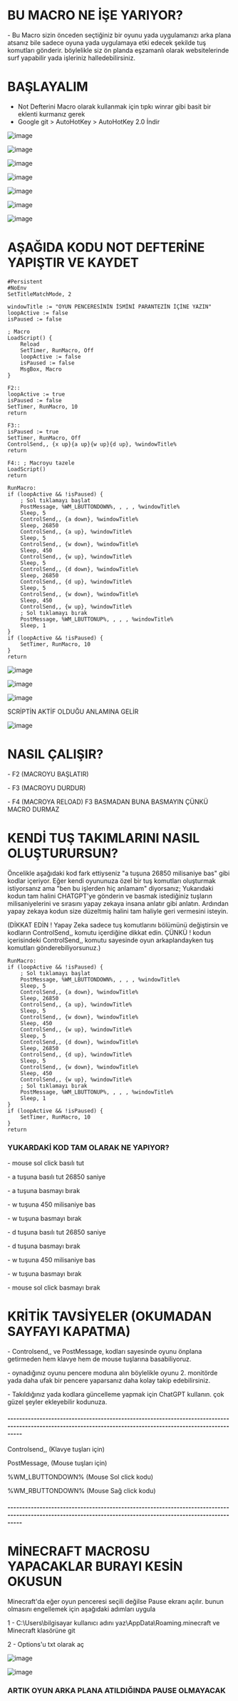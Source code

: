 # BU MACRO NE İŞE YARIYOR?

<p>- Bu Macro sizin önceden seçtiğiniz bir oyunu yada uygulamanızı arka plana atsanız bile sadece oyuna yada uygulamaya etki edecek şekilde tuş komutları gönderir. böylelikle siz ön planda eşzamanlı olarak websitelerinde surf yapabilir yada işleriniz halledebilirsiniz.


# BAŞLAYALIM

- Not Defterini Macro olarak kullanmak için tıpkı winrar gibi basit bir eklenti kurmanız gerek
- Google git > AutoHotKey > AutoHotKey 2.0 İndir

![image](https://github.com/DenizKod/Oyunlarda-Arkaplanda-Calisan-Macro/assets/168285638/1f59df65-1711-46ee-9839-70a60de5b7d0)

![image](https://github.com/DenizKod/ARKAPLANDA-CALISAN-MACRO/assets/168285638/a8120c26-6290-4c18-a8ba-77bc2fcefdab)

![image](https://github.com/DenizKod/Oyunlarda-Arkaplanda-Calisan-Macro/assets/168285638/cec10703-9864-43d0-9b38-0ca4dc5a58af)

![image](https://github.com/DenizKod/ARKAPLANDA-CALISAN-MACRO/assets/168285638/7e3297c2-1b29-4903-bfad-13e746833512)

![image](https://github.com/DenizKod/Oyunlarda-Arkaplanda-Calisan-Macro/assets/168285638/98d9c31d-f1cb-4979-b6d3-483bf589c94f)

![image](https://github.com/DenizKod/ARKAPLANDA-CALISAN-MACRO/assets/168285638/54f0b575-8eda-4441-9886-d201f6321d5f)

![image](https://github.com/DenizKod/Oyunlarda-Arkaplanda-Calisan-Macro/assets/168285638/b18ab5a4-081c-48ce-8df6-ef5da03d94b4)

# AŞAĞIDA KODU NOT DEFTERİNE YAPIŞTIR VE KAYDET

```
#Persistent
#NoEnv
SetTitleMatchMode, 2

windowTitle := "OYUN PENCERESİNİN İSMİNİ PARANTEZİN İÇİNE YAZIN"
loopActive := false
isPaused := false

; Macro
LoadScript() {
    Reload
    SetTimer, RunMacro, Off
    loopActive := false
    isPaused := false
    MsgBox, Macro
}

F2::
loopActive := true
isPaused := false
SetTimer, RunMacro, 10
return

F3::
isPaused := true
SetTimer, RunMacro, Off
ControlSend,, {x up}{a up}{w up}{d up}, %windowTitle%
return

F4:: ; Macroyu tazele
LoadScript()
return

RunMacro:
if (loopActive && !isPaused) {
    ; Sol tıklamayı başlat
    PostMessage, %WM_LBUTTONDOWN%, , , , %windowTitle%
    Sleep, 5
    ControlSend,, {a down}, %windowTitle%
    Sleep, 26850
    ControlSend,, {a up}, %windowTitle%
    Sleep, 5
    ControlSend,, {w down}, %windowTitle%
    Sleep, 450
    ControlSend,, {w up}, %windowTitle%
    Sleep, 5
    ControlSend,, {d down}, %windowTitle%
    Sleep, 26850
    ControlSend,, {d up}, %windowTitle%
    Sleep, 5
    ControlSend,, {w down}, %windowTitle%
    Sleep, 450
    ControlSend,, {w up}, %windowTitle%
    ; Sol tıklamayı bırak
    PostMessage, %WM_LBUTTONUP%, , , , %windowTitle%
    Sleep, 1
}
if (loopActive && !isPaused) {
    SetTimer, RunMacro, 10
}
return
```
![image](https://github.com/DenizKod/Oyunlarda-Arkaplanda-Calisan-Macro/assets/168285638/1f59df65-1711-46ee-9839-70a60de5b7d0)

![image](https://github.com/DenizKod/Oyunlar-Arkaplandayken-Calisan-Macro/assets/168285638/66b66221-6da1-49a5-b7f5-e8ece4ae2a25)

![image](https://github.com/DenizKod/Oyunlarda-Arkaplanda-Calisan-Macro/assets/168285638/1f59df65-1711-46ee-9839-70a60de5b7d0)

SCRİPTİN AKTİF OLDUĞU ANLAMINA GELİR

![image](https://github.com/DenizKod/Oyunlar-Arkaplandayken-Calisan-Macro/assets/168285638/b31ac6b0-cd41-4c85-a920-d0132ed190a0)


# NASIL ÇALIŞIR?

<p>- F2 (MACROYU BAŞLATIR)
<p>- F3 (MACROYU DURDUR)
<p>- F4 (MACROYA RELOAD) F3 BASMADAN BUNA BASMAYIN ÇÜNKÜ MACRO DURMAZ

# KENDİ TUŞ TAKIMLARINI NASIL OLUŞTURURSUN?

<p> Öncelikle aşağıdaki kod fark ettiyseniz "a tuşuna 26850 milisaniye bas" gibi kodlar içeriyor. Eğer kendi oyununuza özel bir tuş komutları oluşturmak istiyorsanız ama "ben bu işlerden hiç anlamam" diyorsanız; Yukarıdaki kodun tam halini CHATGPT'ye gönderin ve basmak istediğiniz tuşların milisaniyelerini ve sırasını yapay zekaya insana anlatır gibi anlatın. Ardından yapay zekaya kodun size düzeltmiş halini tam haliyle geri vermesini isteyin. 

(DİKKAT EDİN ! Yapay Zeka sadece tuş komutlarını bölümünü değiştirsin ve kodların ControlSend,, komutu içerdiğine dikkat edin. ÇÜNKÜ ! kodun içerisindeki ControlSend,, komutu sayesinde oyun arkaplandayken tuş komutları gönderebiliyorsunuz.)

```
RunMacro:
if (loopActive && !isPaused) {
    ; Sol tıklamayı başlat
    PostMessage, %WM_LBUTTONDOWN%, , , , %windowTitle%
    Sleep, 5
    ControlSend,, {a down}, %windowTitle%
    Sleep, 26850
    ControlSend,, {a up}, %windowTitle%
    Sleep, 5
    ControlSend,, {w down}, %windowTitle%
    Sleep, 450
    ControlSend,, {w up}, %windowTitle%
    Sleep, 5
    ControlSend,, {d down}, %windowTitle%
    Sleep, 26850
    ControlSend,, {d up}, %windowTitle%
    Sleep, 5
    ControlSend,, {w down}, %windowTitle%
    Sleep, 450
    ControlSend,, {w up}, %windowTitle%
    ; Sol tıklamayı bırak
    PostMessage, %WM_LBUTTONUP%, , , , %windowTitle%
    Sleep, 1
}
if (loopActive && !isPaused) {
    SetTimer, RunMacro, 10
}
return
```

### YUKARDAKİ KOD TAM OLARAK NE YAPIYOR?
<p>- mouse sol click basılı tut
<p>- a tuşuna basılı tut 26850 saniye
<p>- a tuşuna basmayı bırak
<p>- w tuşuna 450 milisaniye bas
<p>- w tuşuna basmayı bırak
<p>- d tuşuna basılı tut 26850 saniye
<p>- d tuşuna basmayı bırak
<p>- w tuşuna 450 milisaniye bas
<p>- w tuşuna basmayı bırak
<p>- mouse sol click basmayı bırak

# KRİTİK TAVSİYELER (OKUMADAN SAYFAYI KAPATMA)

<p>- Controlsend,, ve PostMessage, kodları sayesinde oyunu önplana getirmeden hem klavye hem de mouse tuşlarına basabiliyoruz.
<p>- oynadığınız oyunu pencere moduna alın böylelikle oyunu 2. monitörde yada daha ufak bir pencere yaparsanız daha kolay takip edebilirsiniz.
<p>- Takıldığınız yada kodlara güncelleme yapmak için ChatGPT kullanın. çok güzel şeyler ekleyebilir kodunuza.

#### -------------------------------------------------------------------------------------------------------------------------------------------------------------

<p> Controlsend,, (Klavye tuşları için)
<p> PostMessage, (Mouse tuşları için)

<p> %WM_LBUTTONDOWN% (Mouse Sol click kodu)
<p> %WM_RBUTTONDOWN% (Mouse Sağ click kodu)

#### -------------------------------------------------------------------------------------------------------------------------------------------------------------

# MİNECRAFT MACROSU YAPACAKLAR BURAYI KESİN OKUSUN

<p> Minecraft'da eğer oyun penceresi seçili değilse Pause ekranı açılır. bunun olmasını engellemek için aşağıdaki adımları uygula

1 - C:\Users\bilgisayar kullanıcı adını yaz\AppData\Roaming\.minecraft ve Minecraft klasörüne git

2 - Options'u txt olarak aç

![image](https://github.com/DenizKod/ARKAPLANDA-CALISAN-MACRO/assets/168285638/77195dc9-0a7b-4da4-a875-c426e143f92e)

![image](https://github.com/DenizKod/ARKAPLANDA-CALISAN-MACRO/assets/168285638/aab94cb2-89ef-4ca5-9ca6-63576bd4cb66)

### ARTIK OYUN ARKA PLANA ATILDIĞINDA PAUSE OLMAYACAK


